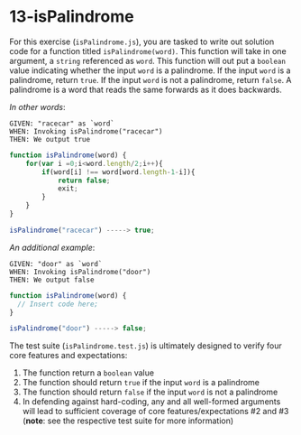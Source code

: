 # 13-isPalindrome

For this exercise (`isPalindrome.js`), you are tasked to write out solution code for a function titled `isPalindrome(word)`. This function will take in one argument, a `string` referenced as `word`. This function will out put a `boolean` value indicating whether the input `word` is a palindrome. If the input `word` is a palindrome, return `true`. If the input `word` is not a palindrome, return `false`. A palindrome is a word that reads the same forwards as it does backwards.

_In other words_:

```
GIVEN: "racecar" as `word`
WHEN: Invoking isPalindrome("racecar")
THEN: We output true
```

```js
function isPalindrome(word) {
	for(var i =0;i<word.length/2;i++){
		if(word[i] !== word[word.length-1-i]){
			return false;
			exit;
		}
	}
}

isPalindrome("racecar") -----> true;
```

_An additional example_:

```
GIVEN: "door" as `word`
WHEN: Invoking isPalindrome("door")
THEN: We output false
```

```js
function isPalindrome(word) {
  // Insert code here;
}

isPalindrome("door") -----> false;
```

The test suite (`isPalindrome.test.js`) is ultimately designed to verify four core features and expectations:

1) The function return a `boolean` value
2) The function should return `true` if the input `word` is a palindrome
3) The function should return `false` if the input `word` is not a palindrome
4) In defending against hard-coding, any and all well-formed arguments will lead to sufficient coverage of core features/expectations #2 and #3 (**note**: see the respective test suite for more information)
